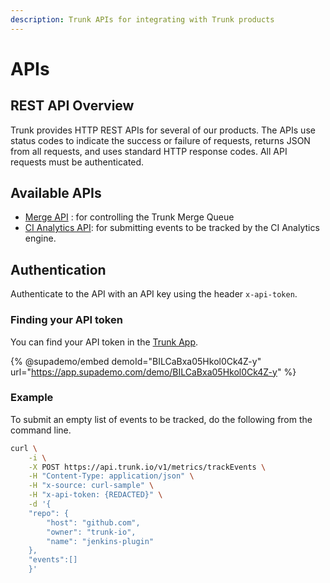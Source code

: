 ```yaml
---
description: Trunk APIs for integrating with Trunk products
---
```


# APIs

## REST API Overview

Trunk provides HTTP REST APIs for several of our products. The APIs use status codes to indicate the success or failure of requests, returns JSON from all requests, and uses standard HTTP response codes. All API requests must be authenticated.

## Available APIs

* [Merge API](merge.md) : for controlling the Trunk Merge Queue
* [CI Analytics API](ci-analytics.md): for submitting events to be tracked by the CI Analytics engine.

## Authentication

Authenticate to the API with an API key using the header `x-api-token`.

### Finding your API token

You can find your API token in the [Trunk App](https://app.trunk.io).

{% @supademo/embed demoId="BILCaBxa05Hkol0Ck4Z-y" url="https://app.supademo.com/demo/BILCaBxa05Hkol0Ck4Z-y" %}

### Example

To submit an empty list of events to be tracked, do the following from the command line.

```sh
curl \
    -i \
    -X POST https://api.trunk.io/v1/metrics/trackEvents \
    -H "Content-Type: application/json" \
    -H "x-source: curl-sample" \
    -H "x-api-token: {REDACTED}" \
    -d '{
	"repo": {
		"host": "github.com",
		"owner": "trunk-io",
		"name": "jenkins-plugin"
	},
	"events":[]
	}'
```



